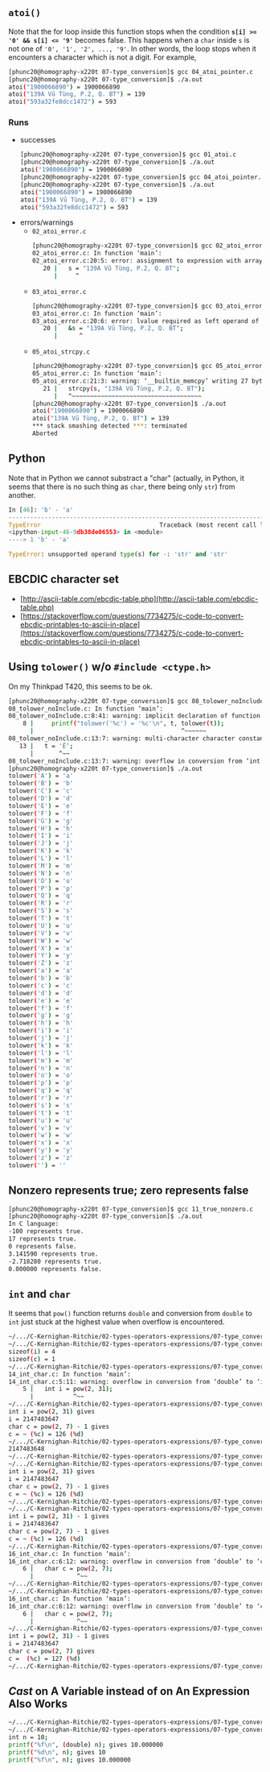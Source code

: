 ## `atoi()`
Note that the for loop inside this function stops when the condition **`s[i] >= '0' && s[i] <= '9'`** becomes false. This happens when a `char` inside `s` is not one of `'0', '1', '2', ..., '9'`. In other words, the loop stops when it encounters a character which is not a digit.
For example,
```bash
[phunc20@homography-x220t 07-type_conversion]$ gcc 04_atoi_pointer.c
[phunc20@homography-x220t 07-type_conversion]$ ./a.out
atoi("1900066890") = 1900066890
atoi("139A Vũ Tùng, P.2, Q. BT") = 139
atoi("593a32fe8dcc1472") = 593
```

### Runs
- successes
  ```bash
  [phunc20@homography-x220t 07-type_conversion]$ gcc 01_atoi.c
  [phunc20@homography-x220t 07-type_conversion]$ ./a.out
  atoi("1900066890") = 1900066890
  [phunc20@homography-x220t 07-type_conversion]$ gcc 04_atoi_pointer.c
  [phunc20@homography-x220t 07-type_conversion]$ ./a.out
  atoi("1900066890") = 1900066890
  atoi("139A Vũ Tùng, P.2, Q. BT") = 139
  atoi("593a32fe8dcc1472") = 593
  ```
- errors/warnings
  - `02_atoi_error.c`
    ```bash
    [phunc20@homography-x220t 07-type_conversion]$ gcc 02_atoi_error.c
    02_atoi_error.c: In function ‘main’:
    02_atoi_error.c:20:5: error: assignment to expression with array type
       20 |   s = "139A Vũ Tùng, P.2, Q. BT";
          |     ^
    ```
  - `03_atoi_error.c`
    ```bash
    [phunc20@homography-x220t 07-type_conversion]$ gcc 03_atoi_error.c
    03_atoi_error.c: In function ‘main’:
    03_atoi_error.c:20:6: error: lvalue required as left operand of assignment
       20 |   &s = "139A Vũ Tùng, P.2, Q. BT";
          |      ^
    ```
  - `05_atoi_strcpy.c`
    ```bash
    [phunc20@homography-x220t 07-type_conversion]$ gcc 05_atoi_error.c
    05_atoi_error.c: In function ‘main’:
    05_atoi_error.c:21:3: warning: ‘__builtin_memcpy’ writing 27 bytes into a region of size 11 overflows the destination [-Wstringop-overflow=]
       21 |   strcpy(s, "139A Vũ Tùng, P.2, Q. BT");
          |   ^~~~~~~~~~~~~~~~~~~~~~~~~~~~~~~~~~~~~
    [phunc20@homography-x220t 07-type_conversion]$ ./a.out
    atoi("1900066890") = 1900066890
    atoi("139A Vũ Tùng, P.2, Q. BT") = 139
    *** stack smashing detected ***: terminated
    Aborted
    ```

## Python
Note that in Python we cannot substract a "char" (actually, in Python, it seems that there is no such thing as `char`, there being only `str`) from another.
```python
In [46]: 'b' - 'a'
---------------------------------------------------------------------------
TypeError                                 Traceback (most recent call last)
<ipython-input-46-9db38de06553> in <module>
----> 1 'b' - 'a'

TypeError: unsupported operand type(s) for -: 'str' and 'str'
```



## EBCDIC character set
- [http://ascii-table.com/ebcdic-table.php](http://ascii-table.com/ebcdic-table.php)
- [https://stackoverflow.com/questions/7734275/c-code-to-convert-ebcdic-printables-to-ascii-in-place](https://stackoverflow.com/questions/7734275/c-code-to-convert-ebcdic-printables-to-ascii-in-place)

## Using `tolower()` w/o `#include <ctype.h>`
On my Thinkpad T420, this seems to be ok.
```bash
[phunc20@homography-x220t 07-type_conversion]$ gcc 08_tolower_noInclude.c
08_tolower_noInclude.c: In function ‘main’:
08_tolower_noInclude.c:8:41: warning: implicit declaration of function ‘tolower’ [-Wimplicit-function-declaration]
    8 |     printf("tolower('%c') = '%c'\n", t, tolower(t));
      |                                         ^~~~~~~
08_tolower_noInclude.c:13:7: warning: multi-character character constant [-Wmultichar]
   13 |   t = 'Ế';
      |       ^~~
08_tolower_noInclude.c:13:7: warning: overflow in conversion from ‘int’ to ‘char’ changes value from ‘14793406’ to ‘-66’ [-Woverflow]
[phunc20@homography-x220t 07-type_conversion]$ ./a.out
tolower('A') = 'a'
tolower('B') = 'b'
tolower('C') = 'c'
tolower('D') = 'd'
tolower('E') = 'e'
tolower('F') = 'f'
tolower('G') = 'g'
tolower('H') = 'h'
tolower('I') = 'i'
tolower('J') = 'j'
tolower('K') = 'k'
tolower('L') = 'l'
tolower('M') = 'm'
tolower('N') = 'n'
tolower('O') = 'o'
tolower('P') = 'p'
tolower('Q') = 'q'
tolower('R') = 'r'
tolower('S') = 's'
tolower('T') = 't'
tolower('U') = 'u'
tolower('V') = 'v'
tolower('W') = 'w'
tolower('X') = 'x'
tolower('Y') = 'y'
tolower('Z') = 'z'
tolower('a') = 'a'
tolower('b') = 'b'
tolower('c') = 'c'
tolower('d') = 'd'
tolower('e') = 'e'
tolower('f') = 'f'
tolower('g') = 'g'
tolower('h') = 'h'
tolower('i') = 'i'
tolower('j') = 'j'
tolower('k') = 'k'
tolower('l') = 'l'
tolower('m') = 'm'
tolower('n') = 'n'
tolower('o') = 'o'
tolower('p') = 'p'
tolower('q') = 'q'
tolower('r') = 'r'
tolower('s') = 's'
tolower('t') = 't'
tolower('u') = 'u'
tolower('v') = 'v'
tolower('w') = 'w'
tolower('x') = 'x'
tolower('y') = 'y'
tolower('z') = 'z'
tolower('') = ''
```

## Nonzero represents true; zero represents false
```bash
[phunc20@homography-x220t 07-type_conversion]$ gcc 11_true_nonzero.c
[phunc20@homography-x220t 07-type_conversion]$ ./a.out
In C language:
-100 represents true.
17 represents true.
0 represents false.
3.141590 represents true.
-2.718280 represents true.
0.000000 represents false.
```

## `int` and `char`
It seems that `pow()` function returns `double` and conversion from `double` to `int` just stuck at the highest value when overflow is encountered.
```bash
~/.../C-Kernighan-Ritchie/02-types-operators-expressions/07-type_conversion ❯❯❯ gcc 13_int_char.c
~/.../C-Kernighan-Ritchie/02-types-operators-expressions/07-type_conversion ❯❯❯ ./a.out
sizeof(i) = 4
sizeof(c) = 1
~/.../C-Kernighan-Ritchie/02-types-operators-expressions/07-type_conversion ❯❯❯ gcc 14_int_char.c
14_int_char.c: In function ‘main’:
14_int_char.c:5:11: warning: overflow in conversion from ‘double’ to ‘int’ changes value from ‘2.147483648e+9’ to ‘2147483647’ [-Woverflow]
    5 |   int i = pow(2, 31);
      |           ^~~
~/.../C-Kernighan-Ritchie/02-types-operators-expressions/07-type_conversion ❯❯❯ ./a.out
int i = pow(2, 31) gives
i = 2147483647
char c = pow(2, 7) - 1 gives
c = ~ (%c) = 126 (%d)
~/.../C-Kernighan-Ritchie/02-types-operators-expressions/07-type_conversion ❯❯❯ python -c "print(2**31)"
2147483648
~/.../C-Kernighan-Ritchie/02-types-operators-expressions/07-type_conversion ❯❯❯ gcc 14_int_char.c -lm
~/.../C-Kernighan-Ritchie/02-types-operators-expressions/07-type_conversion ❯❯❯ ./a.out
int i = pow(2, 31) gives
i = 2147483647
char c = pow(2, 7) - 1 gives
c = ~ (%c) = 126 (%d)
~/.../C-Kernighan-Ritchie/02-types-operators-expressions/07-type_conversion ❯❯❯ gcc 15_int_char.c
~/.../C-Kernighan-Ritchie/02-types-operators-expressions/07-type_conversion ❯❯❯ ./a.out
int i = pow(2, 31) - 1 gives
i = 2147483647
char c = pow(2, 7) - 1 gives
c = ~ (%c) = 126 (%d)
~/.../C-Kernighan-Ritchie/02-types-operators-expressions/07-type_conversion ❯❯❯ gcc 16_int_char.c
16_int_char.c: In function ‘main’:
16_int_char.c:6:12: warning: overflow in conversion from ‘double’ to ‘char’ changes value from ‘1.28e+2’ to ‘127’ [-Woverflow]
    6 |   char c = pow(2, 7);
      |            ^~~
~/.../C-Kernighan-Ritchie/02-types-operators-expressions/07-type_conversion ❯❯❯ ./a.out
~/.../C-Kernighan-Ritchie/02-types-operators-expressions/07-type_conversion ❯❯❯ gcc 16_int_char.c
16_int_char.c: In function ‘main’:
16_int_char.c:6:12: warning: overflow in conversion from ‘double’ to ‘char’ changes value from ‘1.28e+2’ to ‘127’ [-Woverflow]
    6 |   char c = pow(2, 7);
      |            ^~~
~/.../C-Kernighan-Ritchie/02-types-operators-expressions/07-type_conversion ❯❯❯ ./a.out
int i = pow(2, 31) - 1 gives
i = 2147483647
char c = pow(2, 7) gives
c =  (%c) = 127 (%d)
~/.../C-Kernighan-Ritchie/02-types-operators-expressions/07-type_conversion ❯❯❯
```

## _Cast_ on A Variable instead of on An Expression Also Works
```bash
~/.../C-Kernighan-Ritchie/02-types-operators-expressions/07-type_conversion ❯❯❯ gcc 21_cast_var.c
~/.../C-Kernighan-Ritchie/02-types-operators-expressions/07-type_conversion ❯❯❯ ./a.out
int n = 10;
printf("%f\n", (double) n); gives 10.000000
printf("%d\n", n); gives 10
printf("%f\n", n); gives 10.000000
```
